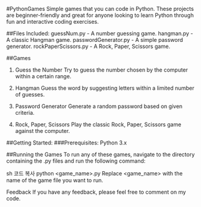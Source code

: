 #PythonGames
Simple games that you can code in Python. These projects are beginner-friendly and great for anyone looking to learn Python through fun and interactive coding exercises.

##Files Included:
guessNum.py - A number guessing game.
hangman.py - A classic Hangman game.
passwordGenerator.py - A simple password generator.
rockPaperScissors.py - A Rock, Paper, Scissors game.

##Games
1. Guess the Number
Try to guess the number chosen by the computer within a certain range.

2. Hangman
Guess the word by suggesting letters within a limited number of guesses.

3. Password Generator
Generate a random password based on given criteria.

4. Rock, Paper, Scissors
Play the classic Rock, Paper, Scissors game against the computer.

##Getting Started:
###Prerequisites:
Python 3.x

##Running the Games
To run any of these games, navigate to the directory containing the .py files and run the following command:

sh
코드 복사
python <game_name>.py
Replace <game_name> with the name of the game file you want to run.

Feedback
If you have any feedback, please feel free to comment on my code.
